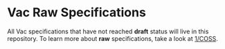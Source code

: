 
# Vac Raw Specifications

All Vac specifications that have not reached **draft** status will live in this repository.
To learn more about **raw** specifications, take a look at [1/COSS](../1/coss.md).
